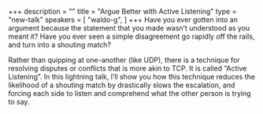 +++
description = ""
title = "Argue Better with Active Listening"
type = "new-talk"
speakers = [
        "waldo-g",
]
+++
Have you ever gotten into an argument because the statement that you made wasn’t understood as you meant it? Have you ever seen a simple disagreement go rapidly off the rails, and turn into a shouting match?

Rather than quipping at one-another (like UDP), there is a technique for resolving disputes or conflicts that is more akin to TCP. It is called “Active Listening”. In this lightning talk, I’ll show you how this technique reduces the likelihood of a shouting match by drastically slows the escalation, and forcing each side to listen and comprehend what the other person is trying to say.